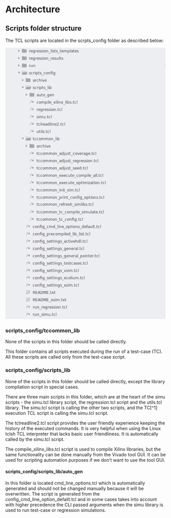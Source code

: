 # Architecture

## Scripts folder structure

The TCL scripts are located in the scrpts_config folder as described below:

![scritps_folder_structure](../images/scritps_folder_structure.png)

### scripts_config/tccommon_lib

None of the scripts in this folder should be called directly. 

This folder contains all scripts executed during the run of a test-case (TC). All these scripts are called only from the test-case script.

### scripts_config/scripts_lib

None of the scripts in this folder should be called directly, except the library compilation script in special cases.

There are three main scripts in this folder, which are at the heart of the simu scripts - the simu.tcl library script, the regression.tcl script and the utils.tcl library. The simu.tcl script is calling the other two scripts, and the TC[^1] execution TCL script is calling the simu.tcl script.

The tclreadline2.tcl script provides the user friendly experience keeping the history of the executed commands. It is very helpful when using the Linux tclsh TCL interpreter that lacks basic user friendliness. It is automatically called by the simu.tcl script.

The compile_xilinx_libs.tcl script is used to compile Xilinx libraries, but the same functionality can be done manually from the Vivado tool GUI. It can be used for scripting automation purposes if we don't want to use the tool GUI.

#### scripts_config/scripts_lib/auto_gen

In this folder is located cmd_line_options.tcl which is automatically generated and should not be changed manually because it will be overwritten. The script is generated from the config_cmd_line_option_defailt.tcl and in some cases takes into account with higher precedence the CLI passed arguments when the simu library is used to run test-case or regression simulations.





